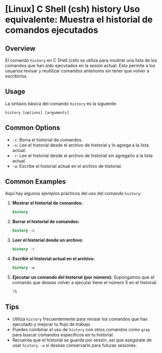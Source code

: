 # [Linux] C Shell (csh) history Uso equivalente: Muestra el historial de comandos ejecutados

## Overview
El comando `history` en C Shell (csh) se utiliza para mostrar una lista de los comandos que han sido ejecutados en la sesión actual. Esto permite a los usuarios revisar y reutilizar comandos anteriores sin tener que volver a escribirlos.

## Usage
La sintaxis básica del comando `history` es la siguiente:

```
history [options] [arguments]
```

## Common Options
- `-c`: Borra el historial de comandos.
- `-n`: Lee el historial desde el archivo de historial y lo agrega a la lista actual.
- `-r`: Lee el historial desde el archivo de historial sin agregarlo a la lista actual.
- `-w`: Escribe el historial actual en el archivo de historial.

## Common Examples
Aquí hay algunos ejemplos prácticos del uso del comando `history`:

1. **Mostrar el historial de comandos:**
   ```csh
   history
   ```

2. **Borrar el historial de comandos:**
   ```csh
   history -c
   ```

3. **Leer el historial desde un archivo:**
   ```csh
   history -r
   ```

4. **Escribir el historial actual en el archivo:**
   ```csh
   history -w
   ```

5. **Ejecutar un comando del historial (por número):**
   Supongamos que el comando que deseas volver a ejecutar tiene el número 5 en el historial.
   ```csh
   !5
   ```

## Tips
- Utiliza `history` frecuentemente para revisar los comandos que has ejecutado y mejorar tu flujo de trabajo.
- Puedes combinar el uso de `history` con otros comandos como `grep` para buscar comandos específicos en tu historial.
- Recuerda que el historial se guarda por sesión, así que asegúrate de usar `history -w` si deseas conservarlo para futuras sesiones.
